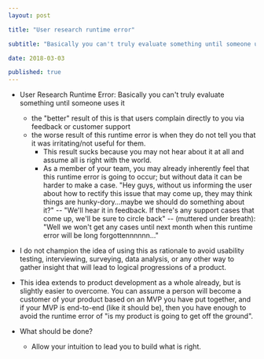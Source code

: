 ```yaml
---
layout: post

title: "User research runtime error"

subtitle: "Basically you can't truly evaluate something until someone uses it"

date: 2018-03-03

published: true
---
```


- User Research Runtime Error: Basically you can't truly evaluate something until someone uses it
	- the "better" result of this is that users complain directly to you via feedback or customer support
	- the worse result of this runtime error is when they do not tell you that it was irritating/not useful for them.
		- This result sucks because you may not hear about it at all and assume all is right with the world.
		- As a member of your team, you may already inherently feel that this runtime error is going to occur; but without data it can be harder to make a case. "Hey guys, without us informing the user about how to rectify this issue that may come up, they may think things are hunky-dory...maybe we should do something about it?" -- "We'll hear it in feedback. If there's any support cases that come up, we'll be sure to circle back" -- (muttered under breath): "Well we won't get any cases until next month when this runtime error will be long forgottennnnnn..."

- I do not champion the idea of using this as rationale to avoid usability testing, interviewing, surveying, data analysis, or any other way to gather insight that will lead to logical progressions of a product.

- This idea extends to product development as a whole already, but is slightly easier to overcome. You can assume a person will become a customer of your product based on an MVP you have put together, and if your MVP is end-to-end (like it should be), then you have enough to avoid the runtime error of "is my product is going to get off the ground".

- What should be done?
	- Allow your intuition to lead you to build what is right.

